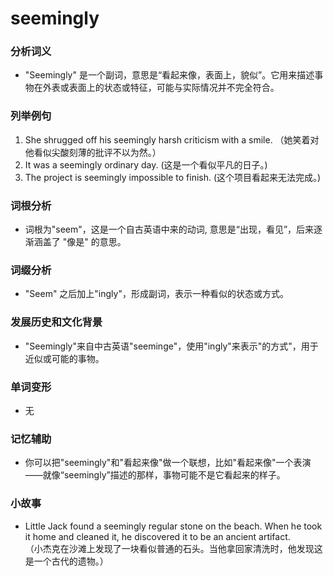 # seemingly

### 分析词义

  

*   "Seemingly" 是一个副词，意思是“看起来像，表面上，貌似”。它用来描述事物在外表或表面上的状态或特征，可能与实际情况并不完全符合。

  

### 列举例句

  

1.  She shrugged off his seemingly harsh criticism with a smile. （她笑着对他看似尖酸刻薄的批评不以为然。）
2.  It was a seemingly ordinary day. (这是一个看似平凡的日子。)
3.  The project is seemingly impossible to finish. (这个项目看起来无法完成。)

  

### 词根分析

  

*   词根为"seem"，这是一个自古英语中来的动词, 意思是“出现，看见”，后来逐渐涵盖了 "像是" 的意思。

  

### 词缀分析

  

*   "Seem" 之后加上"ingly"，形成副词，表示一种看似的状态或方式。

  

### 发展历史和文化背景

  

*   "Seemingly"来自中古英语"seeminge"，使用"ingly"来表示"的方式"，用于近似或可能的事物。

  

### 单词变形

  

*   无

  

### 记忆辅助

  

*   你可以把"seemingly"和"看起来像"做一个联想，比如"看起来像"一个表演——就像“seemingly”描述的那样，事物可能不是它看起来的样子。

  

### 小故事

  

*   Little Jack found a seemingly regular stone on the beach. When he took it home and cleaned it, he discovered it to be an ancient artifact.  
    （小杰克在沙滩上发现了一块看似普通的石头。当他拿回家清洗时，他发现这是一个古代的遗物。）
